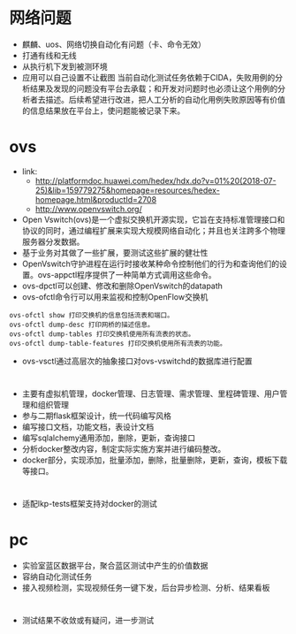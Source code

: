 # 网络问题
- 麒麟、uos、网络切换自动化有问题（卡、命令无效）
- 打通有线和无线
- 从执行机下发到被测环境
- 应用可以自己设置不让截图
当前自动化测试任务依赖于CIDA，失败用例的分析结果及发现的问题没有平台去承载；和开发对问题时也必须让这个用例的分析者去描述。后续希望进行改进，把人工分析的自动化用例失败原因等有价值的信息结果放在平台上，使问题能被记录下来。

# ovs
- link:
    - http://platformdoc.huawei.com/hedex/hdx.do?v=01%20(2018-07-25)&lib=159779275&homepage=resources/hedex-homepage.html&productId=2708
    - http://www.openvswitch.org/
- Open Vswitch(ovs)是一个虚拟交换机开源实现，它旨在支持标准管理接口和协议的同时，通过编程扩展来实现大规模网络自动化；并且也关注跨多个物理服务器分发数据。
- 基于业务对其做了一些扩展，要测试这些扩展的健壮性
- OpenVswitch守护进程在运行时接收某种命令控制他们的行为和查询他们的设置。ovs-appctl程序提供了一种简单方式调用这些命令。
- ovs-dpctl可以创建、修改和删除OpenVswitch的datapath
- ovs-ofctl命令行可以用来监视和控制OpenFlow交换机
```
ovs-ofctl show 打印交换机的信息包括流表和端口。
ovs-ofctl dump-desc 打印网桥的描述信息。
ovs-ofctl dump-tables 打印交换机使用所有流表的状态。
ovs-ofctl dump-table-features 打印交换机使用所有流表的功能。
```
- ovs-vsctl通过高层次的抽象接口对ovs-vswitchd的数据库进行配置
# 
- 主要有虚拟机管理，docker管理、日志管理、需求管理、里程碑管理、用户管理和组织管理
- 参与二期flask框架设计，统一代码编写风格
- 编写接口文档，功能文档，表设计文档
- 编写sqlalchemy通用添加，删除，更新，查询接口
- 分析docker整改内容，制定实际实施方案并进行编码整改。
- docker部分，实现添加，批量添加，删除，批量删除，更新，查询，模板下载等接口。

# 
- 适配lkp-tests框架支持对docker的测试
# pc
- 实验室蓝区数据平台，聚合蓝区测试中产生的价值数据
- 容纳自动化测试任务
- 接入视频检测，实现视频任务一键下发，后台异步检测、分析、结果看板

# 
- 测试结果不收敛或有疑问，进一步测试